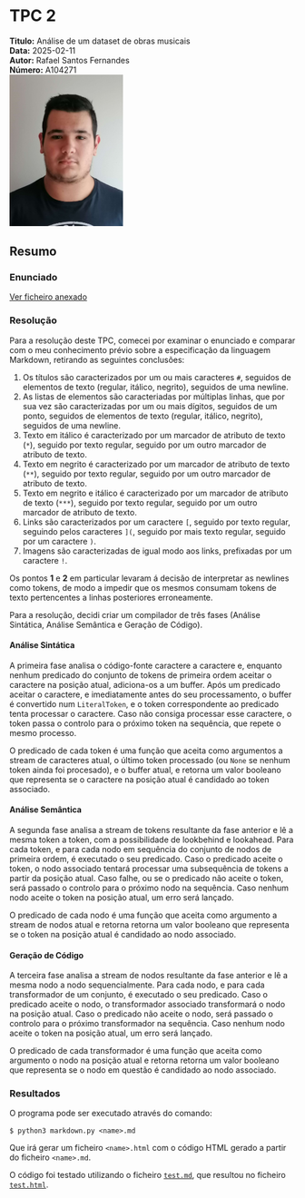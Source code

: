 # TPC 2

**Titulo:** Análise de um dataset de obras musicais  
**Data:**  2025-02-11  
**Autor:** Rafael Santos Fernandes  
**Número:** A104271  
<img src="../assets/img/foto.jpg" alt="foto" width="200" />

## Resumo
### Enunciado
[Ver ficheiro anexado](./tpc3.pdf)

### Resolução
Para a resolução deste TPC, comecei por examinar o enunciado e comparar com o meu conhecimento prévio sobre a especificação da linguagem Markdown, retirando as seguintes conclusões:
1. Os títulos são caracterizados por um ou mais caracteres `#`, seguidos de elementos de texto (regular, itálico, negrito), seguidos de uma newline.
2. As listas de elementos são caracteriadas por múltiplas linhas, que por sua vez são caracterizadas por um ou mais dígitos, seguidos de um ponto, seguidos de elementos de texto (regular, itálico, negrito), seguidos de uma newline.
3. Texto em itálico é caracterizado por um marcador de atributo de texto (`*`), seguido por texto regular, seguido por um outro marcador de atributo de texto.
4. Texto em negrito é caracterizado por um marcador de atributo de texto (`**`), seguido por texto regular, seguido por um outro marcador de atributo de texto.
5. Texto em negrito e itálico é caracterizado por um marcador de atributo de texto (`***`), seguido por texto regular, seguido por um outro marcador de atributo de texto.
6. Links são caracterizados por um caractere `[`, seguido por texto regular, seguindo pelos caracteres `](`, seguido por mais texto regular, seguido por um caractere `)`.
7. Imagens são caracterizadas de igual modo aos links, prefixadas por um caractere `!`.

Os pontos **1** e **2** em particular levaram á decisão de interpretar as newlines como tokens, de modo a impedir que os mesmos consumam tokens de texto pertencentes a linhas posteriores erroneamente.

Para a resolução, decidi criar um compilador de três fases (Análise Sintática, Análise Semântica e Geração de Código).

#### Análise Sintática
A primeira fase analisa o código-fonte caractere a caractere e, enquanto nenhum predicado do conjunto de tokens de primeira ordem aceitar o caractere na posição atual, adiciona-os a um buffer. Após um predicado aceitar o caractere, e imediatamente antes do seu processamento, o buffer é convertido num `LiteralToken`, e o token correspondente ao predicado tenta processar o caractere. Caso não consiga processar esse caractere, o token passa o controlo para o próximo token na sequência, que repete o mesmo processo.

O predicado de cada token é uma função que aceita como argumentos a stream de caracteres atual, o último token processado (ou `None` se nenhum token ainda foi procesado), e o buffer atual, e retorna um valor booleano que representa se o caractere na posição atual é candidado ao token associado.

#### Análise Semântica
A segunda fase analisa a stream de tokens resultante da fase anterior e lê a mesma token a token, com a possibilidade de lookbehind e lookahead. Para cada token, e para cada nodo em sequência do conjunto de nodos de primeira ordem, é executado o seu predicado. Caso o predicado aceite o token, o nodo associado tentará processar uma subsequência de tokens a partir da posição atual. Caso falhe, ou se o predicado não aceite o token, será passado o controlo para o próximo nodo na sequência. Caso nenhum nodo aceite o token na posição atual, um erro será lançado.

O predicado de cada nodo é uma função que aceita como argumento a stream de nodos atual e retorna retorna um valor booleano que representa se o token na posição atual é candidado ao nodo associado.

#### Geração de Código
A terceira fase analisa a stream de nodos resultante da fase anterior e lê a mesma nodo a nodo sequencialmente. Para cada nodo, e para cada transformador de um conjunto, é executado o seu predicado. Caso o predicado aceite o nodo, o transformador associado transformará o nodo na posição atual. Caso o predicado não aceite o nodo, será passado o controlo para o próximo transformador na sequência. Caso nenhum nodo aceite o token na posição atual, um erro será lançado.

O predicado de cada transformador é uma função que aceita como argumento o nodo na posição atual e retorna retorna um valor booleano que representa se o nodo em questão é candidado ao nodo associado.

### Resultados
O programa pode ser executado através do comando:
```
$ python3 markdown.py <name>.md 
```
Que irá gerar um ficheiro `<name>.html` com o código HTML gerado a partir do ficheiro `<name>.md`.

O código foi testado utilizando o ficheiro [`test.md`](./test.md), que resultou no ficheiro [`test.html`](./test.html).

